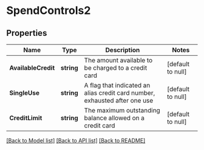 # SpendControls2

## Properties
Name | Type | Description | Notes
------------ | ------------- | ------------- | -------------
**AvailableCredit** | **string** | The amount available to be charged to a credit card | [default to null]
**SingleUse** | **string** | A flag that indicated an alias credit card number, exhausted after one use | [default to null]
**CreditLimit** | **string** | The maximum outstanding balance allowed on a credit card | [default to null]

[[Back to Model list]](../README.md#documentation-for-models) [[Back to API list]](../README.md#documentation-for-api-endpoints) [[Back to README]](../README.md)

